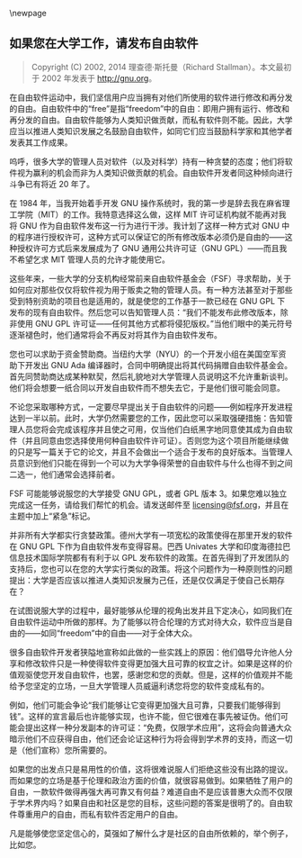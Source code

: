 \newpage
## 如果您在大学工作，请发布自由软件

> Copyright (C) 2002, 2014 理查德·斯托曼（Richard Stallman）。本文最初于 2002 年发表于 <http://gnu.org>。

在自由软件运动中，我们坚信用户应当拥有对他们所使用的软件进行修改和再分发的自由。自由软件中的“free”是指“freedom”中的自由：即用户拥有运行、修改和再分发的自由。自由软件能够为人类知识做贡献，而私有软件则不能。因此，大学应当以推进人类知识发展之名鼓励自由软件，如同它们应当鼓励科学家和其他学者发表其工作成果。

呜呼，很多大学的管理人员对软件（以及对科学）持有一种贪婪的态度；他们将软件视为赢利的机会而非为人类知识做贡献的机会。自由软件开发者同这种倾向进行斗争已有将近 20 年了。

在 1984 年，当我开始着手开发 GNU 操作系统时，我的第一步是辞去我在麻省理工学院（MIT）的工作。我特意选择这么做，这样 MIT 许可证机构就不能再对我将 GNU 作为自由软件发布这一行为进行干涉。我计划了这样一种方式对 GNU 中的程序进行授权许可，这种方式可以保证它的所有修改版本必须仍是自由的——这种授权许可方式后来发展成为了 GNU 通用公共许可证（GNU GPL）——而且我不希望乞求 MIT 管理人员的允许才能使用它。

这些年来，一些大学的分支机构经常前来自由软件基金会（FSF）寻求帮助，关于如何应对那些仅仅将软件视为用于贩卖之物的管理人员。有一种方法甚至对于那些受到特别资助的项目也是适用的，就是使您的工作基于一款已经在 GNU GPL 下发布的现有自由软件。然后您可以告知管理人员：“我们不能发布此修改版本，除非使用 GNU GPL 许可证——任何其他方式都将侵犯版权。”当他们眼中的美元符号逐渐褪色时，他们通常将会不再反对将其作为自由软件发布。

您也可以求助于资金赞助商。当纽约大学（NYU）的一个开发小组在美国空军资助下开发出 GNU Ada 编译器时，合同中明确提出将其代码捐赠自由软件基金会。首先同赞助商达成某种默契，然后礼貌地对大学管理人员说明这不允许重新谈判。他们将会想要一纸合同以开发自由软件而不想失去它，于是他们很可能会同意。

不论您采取哪种方式，一定要尽早提出关于自由软件的问题——例如程序开发进程达到一半以前。此时，大学仍然需要您的工作，因此您可以采取强硬措施：告知管理人员您将会完成该程序并且使之可用，仅当他们白纸黑字地同意使其成为自由软件（并且同意由您选择使用何种自由软件许可证）。否则您为这个项目所能继续做的只是写一篇关于它的论文，并且不会做出一个适合于发布的良好版本。当管理人员意识到他们只能在得到一个可以为大学争得荣誉的自由软件与什么也得不到之间二选一，他们通常会选择前者。

FSF 可能能够说服您的大学接受 GNU GPL，或者 GPL 版本 3。如果您难以独立完成这一任务，请给我们帮忙的机会。请发送邮件至 <licensing@fsf.org>，并且在主题中加上“紧急”标记。

并非所有大学都实行贪婪政策。德州大学有一项宽松的政策使得在那里开发的软件在 GNU GPL 下作为自由软件发布变得容易。巴西 Univates 大学和印度海德拉巴信息技术国际学院都有有利于以 GPL 发布软件的政策。在首先得到了开发团队的支持后，您也可以在您的大学实行类似的政策。将这个问题作为一种原则性的问题提出：大学是否应该以推进人类知识发展为己任，还是仅仅满足于使自己长期存在？

在试图说服大学的过程中，最好能够从伦理的视角出发并且下定决心，如同我们在自由软件运动中所做的那样。为了能够以符合伦理的方式对待大众，软件应当是自由的——如同“freedom”中的自由——对于全体大众。

很多自由软件开发者狭隘地宣称如此做的一些实践上的原因：他们倡导允许他人分享和修改软件只是一种使得软件变得更加强大且可靠的权宜之计。如果是这样的价值观驱使您开发自由软件，也罢，感谢您和您的贡献。但是，这样的价值观并不能给予您坚定的立场，一旦大学管理人员威逼利诱您将您的软件变成私有的。

例如，他们可能会争论“我们能够让它变得更加强大且可靠，只要我们能够得到钱”。这样的宣言最后也许能够实现，也许不能，但它很难在事先被证伪。他们可能会提出这样一种分发副本的许可证：“免费，仅限学术应用”，这将会向普通大众暗示他们不应获得自由，他们还会论证这种行为将会得到学术界的支持，而这一切是（他们宣称）您所需要的。

如果您的出发点只是易用性的价值，这将很难说服人们拒绝这些没有出路的提议。而如果您的立场是基于伦理和政治方面的价值，就很容易做到。如果牺牲了用户的自由，一款软件做得再强大再可靠又有何益？难道自由不是应该普惠大众而不仅限于学术界内吗？如果自由和社区是您的目标，这些问题的答案是很明了的。自由软件尊重用户的自由，而私有软件否定用户的自由。

凡是能够使您坚定信心的，莫强如了解什么才是社区的自由所依赖的，举个例子，比如您。

